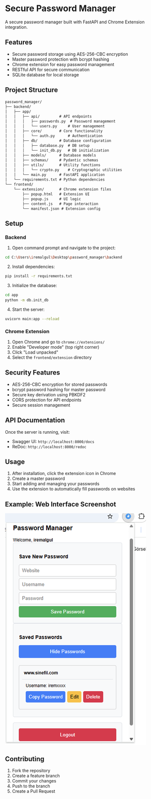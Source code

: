 # Secure Password Manager

A secure password manager built with FastAPI and Chrome Extension integration.

## Features

- Secure password storage using AES-256-CBC encryption
- Master password protection with bcrypt hashing
- Chrome extension for easy password management
- RESTful API for secure communication
- SQLite database for local storage

## Project Structure

```
password_manager/
├── backend/
│   ├── app/
│   │   ├── api/         # API endpoints
│   │   │   ├── passwords.py  # Password management
│   │   │   └── users.py     # User management
│   │   ├── core/        # Core functionality
│   │   │   └── auth.py      # Authentication
│   │   ├── db/          # Database configuration
│   │   │   ├── database.py  # DB setup
│   │   │   └── init_db.py   # DB initialization
│   │   ├── models/      # Database models
│   │   ├── schemas/     # Pydantic schemas
│   │   ├── utils/       # Utility functions
│   │   │   └── crypto.py    # Cryptographic utilities
│   │   └── main.py      # FastAPI application
│   └── requirements.txt # Python dependencies
└── frontend/
    └── extension/       # Chrome extension files
        ├── popup.html   # Extension UI
        ├── popup.js     # UI logic
        ├── content.js   # Page interaction
        └── manifest.json # Extension config
```

## Setup

### Backend

1. Open command prompt and navigate to the project:
```bash
cd C:\Users\iremalgul\Desktop\password_manager\backend
```

2. Install dependencies:
```bash
pip install -r requirements.txt
```

3. Initialize the database:
```bash
cd app
python -m db.init_db
```

4. Start the server:
```bash
uvicorn main:app --reload
```

### Chrome Extension

1. Open Chrome and go to `chrome://extensions/`
2. Enable "Developer mode" (top right corner)
3. Click "Load unpacked"
4. Select the `frontend/extension` directory

## Security Features

- AES-256-CBC encryption for stored passwords
- bcrypt password hashing for master password
- Secure key derivation using PBKDF2
- CORS protection for API endpoints
- Secure session management

## API Documentation

Once the server is running, visit:
- Swagger UI: `http://localhost:8000/docs`
- ReDoc: `http://localhost:8000/redoc`

## Usage

1. After installation, click the extension icon in Chrome
2. Create a master password
3. Start adding and managing your passwords
4. Use the extension to automatically fill passwords on websites

## Example: Web Interface Screenshot
![Web Interface](./password_manager.png)

## Contributing

1. Fork the repository
2. Create a feature branch
3. Commit your changes
4. Push to the branch
5. Create a Pull Request 
